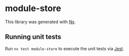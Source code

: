 # module-store

This library was generated with [Nx](https://nx.dev).

## Running unit tests

Run `nx test module-store` to execute the unit tests via [Jest](https://jestjs.io).
